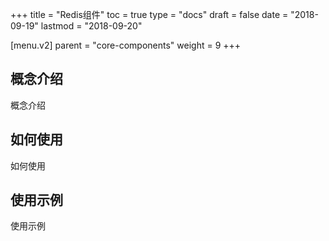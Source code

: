 +++
title = "Redis组件"
toc = true
type = "docs"
draft = false
date = "2018-09-19"
lastmod = "2018-09-20"

[menu.v2]
  parent = "core-components"
  weight = 9
+++

## 概念介绍

概念介绍

## 如何使用

如何使用

## 使用示例

使用示例
